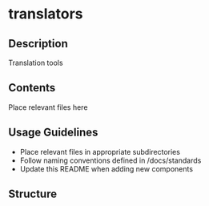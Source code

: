 # translators

## Description
Translation tools

## Contents
Place relevant files here

## Usage Guidelines
- Place relevant files in appropriate subdirectories
- Follow naming conventions defined in /docs/standards
- Update this README when adding new components

## Structure
